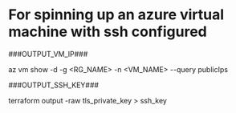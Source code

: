 # For spinning up an azure virtual machine with ssh configured

###OUTPUT_VM_IP###

az vm show -d -g <RG_NAME> -n <VM_NAME> --query publicIps


###OUTPUT_SSH_KEY###

terraform output -raw tls_private_key > ssh_key

